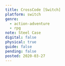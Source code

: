 ```yaml
---
title: CrossCode [Switch]
platform: switch
genre:
  - action-adventure
  - rpg
note: Steel Case
digital: false
physical: true
guide: false
pending: false
posted: 2020-03-27
---
```

